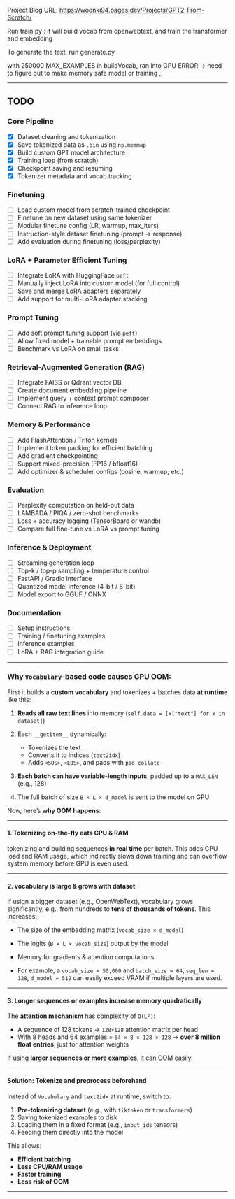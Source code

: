 

Project Blog URL: https://woonki94.pages.dev/Projects/GPT2-From-Scratch/

Run train.py : it will build vocab from openwebtext, and train the transformer and embedding

To generate the text, run generate.py



with 250000 MAX_EXAMPLES in buildVocab, ran into GPU ERROR -> need to figure out to make memory safe model or training ,,


---

## TODO

### Core Pipeline
- [x] Dataset cleaning and tokenization
- [x] Save tokenized data as `.bin` using `np.memmap`
- [x] Build custom GPT model architecture
- [x] Training loop (from scratch)
- [x] Checkpoint saving and resuming
- [x] Tokenizer metadata and vocab tracking

### Finetuning
- [ ] Load custom model from scratch-trained checkpoint
- [ ] Finetune on new dataset using same tokenizer
- [ ] Modular finetune config (LR, warmup, max_iters)
- [ ] Instruction-style dataset finetuning (prompt → response)
- [ ] Add evaluation during finetuning (loss/perplexity)

### LoRA + Parameter Efficient Tuning
- [ ] Integrate LoRA with HuggingFace `peft`
- [ ] Manually inject LoRA into custom model (for full control)
- [ ] Save and merge LoRA adapters separately
- [ ] Add support for multi-LoRA adapter stacking

### Prompt Tuning
- [ ] Add soft prompt tuning support (via `peft`)
- [ ] Allow fixed model + trainable prompt embeddings
- [ ] Benchmark vs LoRA on small tasks

### Retrieval-Augmented Generation (RAG)
- [ ] Integrate FAISS or Qdrant vector DB
- [ ] Create document embedding pipeline
- [ ] Implement query + context prompt composer
- [ ] Connect RAG to inference loop

### Memory & Performance
- [ ] Add FlashAttention / Triton kernels
- [ ] Implement token packing for efficient batching
- [ ] Add gradient checkpointing
- [ ] Support mixed-precision (FP16 / bfloat16)
- [ ] Add optimizer & scheduler configs (cosine, warmup, etc.)

### Evaluation
- [ ] Perplexity computation on held-out data
- [ ] LAMBADA / PIQA / zero-shot benchmarks
- [ ] Loss + accuracy logging (TensorBoard or wandb)
- [ ] Compare full fine-tune vs LoRA vs prompt tuning

### Inference & Deployment
- [ ] Streaming generation loop
- [ ] Top-k / top-p sampling + temperature control
- [ ] FastAPI / Gradio interface
- [ ] Quantized model inference (4-bit / 8-bit)
- [ ] Model export to GGUF / ONNX

###  Documentation
- [ ] Setup instructions
- [ ] Training / finetuning examples
- [ ] Inference examples
- [ ] LoRA + RAG integration guide

---

### Why `Vocabulary`-based code causes **GPU OOM**:

First it builds a **custom vocabulary** and tokenizes + batches data **at runtime** like this:

1. **Reads all raw text lines** into memory (`self.data = [x["text"] for x in dataset]`)
2. Each `__getitem__` dynamically:

   * Tokenizes the text
   * Converts it to indices (`text2idx`)
   * Adds `<SOS>`, `<EOS>`, and pads with `pad_collate`
3. **Each batch can have variable-length inputs**, padded up to a `MAX_LEN` (e.g., 128)
4. The full batch of size `B × L × d_model` is sent to the model on GPU

Now, here’s **why OOM happens**:

---

#### 1. Tokenizing on-the-fly eats CPU & RAM

tokenizing and building sequences **in real time** per batch. This adds CPU load and RAM usage, which indirectly slows down training and can overflow system memory before GPU is even used.

---

#### 2. vocabulary is large & grows with dataset

If usign a bigger dataset (e.g., OpenWebText), vocabulary grows significantly, e.g., from hundreds to **tens of thousands of tokens**. This increases:

* The size of the embedding matrix (`vocab_size × d_model`)
* The logits (`B × L × vocab_size`) output by the model
* Memory for gradients & attention computations
 
* For example, a `vocab_size = 50,000` and `batch_size = 64`, `seq_len = 128`, `d_model = 512` can easily exceed VRAM if multiple layers are used.

---

#### 3. Longer sequences or examples increase memory quadratically

The **attention mechanism** has complexity of `O(L²)`:

* A sequence of 128 tokens → `128×128` attention matrix per head
* With 8 heads and 64 examples = `64 × 8 × 128 × 128` → **over 8 million float entries**, just for attention weights

If using **larger sequences or more examples**, it can OOM easily.

---

#### Solution: Tokenize and preprocess beforehand

Instead of `Vocabulary` and `text2idx` at runtime, switch to:

1. **Pre-tokenizing dataset** (e.g., with `tiktoken` or `transformers`)
2. Saving tokenized examples to disk
3. Loading them in a fixed format (e.g., `input_ids` tensors)
4. Feeding them directly into the model

This allows:

* **Efficient batching**
* **Less CPU/RAM usage**
* **Faster training**
* **Less risk of OOM**

---

